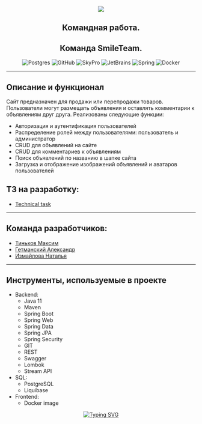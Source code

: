 <p align="center"> 
<img src="https://geekhacker.ru/wp-content/uploads/2020/08/web-development.jpg">
</p>
<div id="badges" align="center">


## Командная работа. 
## Команда SmileTeam.
</div>

<div id="badges" align="center">

![Postgres](https://img.shields.io/badge/postgres-%23316192.svg?style=for-the-badge&logo=postgresql&logoColor=white)
![GitHub](https://img.shields.io/badge/github-%23121011.svg?style=for-the-badge&logo=github&logoColor=white)
![SkyPro](https://img.shields.io/badge/SkyPro-green?style=for-the-badge&logo=skypro&logoColor=white)
![JetBrains](https://img.shields.io/badge/IntelliJ%20IDEA-java-blue?style=for-the-badge&logo=jetbrains&logoColor=white)
![Spring](https://img.shields.io/badge/Spring-green?style=for-the-badge&logo=spring&logoColor=white)
![Docker](https://img.shields.io/badge/Docker-blue?style=for-the-badge&logo=docker&logoColor=white)
</div>

___
## Описание и функционал

Сайт предназначен для продажи или перепродажи товаров. Пользователи могут размещать объявления и оставлять комментарии к объявлениям друг друга.
Реализованы следующие функции:

- Авторизация и аутентификация пользователей
- Распределение ролей между пользователями: пользователь и администратор
- CRUD для объявлений на сайте
- CRUD для комментариев к объявлениям
- Поиск объявлений по названию в шапке сайта
- Загрузка и отображение изображений объявлений и аватаров пользователей

## ТЗ на разработку:

- [Technical task](https://skyengpublic.notion.site/64113e0a2641475c9ad9bea93144afff)

___
## Команда разработчиков:
- [Тиньков Максим](https://github.com/Vasy495)
- [Гетманский Александр](https://github.com/Apgettman)
- [Измайлова Наталья](https://github.com/lisichkaNataly)

___
## Инструменты, используемые в проекте
* Backend:
    - Java 11
    - Maven
    - Spring Boot
    - Spring Web
    - Spring Data
    - Spring JPA
    - Spring Security
    - GIT
    - REST
    - Swagger
    - Lombok
    - Stream API
* SQL:
    - PostgreSQL
    - Liquibase
* Frontend:
    - Docker image


<div id="badges" align="center">
<a
href="https://git.io/typing-svg"><img src="https://readme-typing-svg.herokuapp.com?font=Fira+Code&weight=200&pause=1000&width=435&lines=Thank+you+for+your+attention!" alt="Typing SVG" />
</a>
</div>